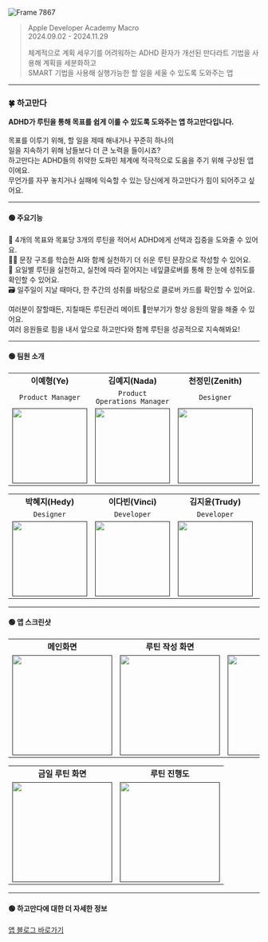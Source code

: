 ![Frame 7867](https://github.com/user-attachments/assets/de7f3895-7012-4360-8946-4fdea443bbb2)
> Apple Developer Academy Macro </br>
> 2024.09.02 - 2024.11.29
> 
> 체계적으로 계획 세우기를 어려워하는 ADHD 환자가 개선된 만다라트 기법을 사용해 계획을 세분화하고 </br>
> SMART 기법을 사용해 실행가능한 할 일을 세울 수 있도록 도와주는 앱 </br>

---

### 🍀 하고만다 
<b>ADHD가 루틴을 통해 목표를 쉽게 이룰 수 있도록 도와주는 앱 하고만다입니다.</b> </br>
</br>
목표를 이루기 위해, 할 일을 제때 해내거나 꾸준히 하나의</br>
일을 지속하기 위해 남들보다 더 큰 노력을 들이시죠?</br>
하고만다는 ADHD들의 취약한 도파민 체계에 적극적으로 도움을 주기 위해 구상된 앱이에요.</br>
무언가를 자꾸 놓치거나 실패에 익숙할 수 있는 당신에게 하고만다가 힘이 되어주고 싶어요.</br>

---

#### 🟢 주요기능
🔄 4개의 목표와 목표당 3개의 루틴을 적어서 ADHD에게 선택과 집중을 도와줄 수 있어요. </br>
✍🏻 문장 구조를 학습한 AI와 함께 실천하기 더 쉬운 루틴 문장으로 작성할 수 있어요. </br>
🎨 요일별 루틴을 실천하고, 실천에 따라 짙어지는 네잎클로버를 통해 한 눈에 성취도를 확인할 수 있어요. </br>
🗃️ 일주일이 지날 때마다, 한 주간의 성취를 바탕으로 클로버 카드를 확인할 수 있어요. </br>

여러분이 잘할때든, 지칠때든 루틴관리 메이트 🐢만부기가 항상 응원의 말을 해줄 수 있어요.</br>
여러 응원들로 힘을 내서 앞으로 하고만다와 함께 루틴을 성공적으로 지속해봐요!

---

#### 🟢 팀원 소개
<table>
  <tbody>
    <tr>
      <td colspan="1" align="center"><b>이예형(Ye)</b></td>
      <td colspan="1" align="center"><b>김예지(Nada)</b></td>
      <td colspan="1" align="center"><b>천정민(Zenith)</b></td>
      <td colspan="1" align="center"><b>곽민준(Vero)</b></td>
    </tr>
    <tr>
  <td colspan="1" align="center"><code>Product Manager</code></td>
  <td colspan="1" align="center"><code>Product</code><br><code>Operations Manager</code></td>
  <td colspan="1" align="center"><code>Designer</code></td>
  <td colspan="1" align="center"><code>Designer</code></td>
</tr>
    <tr>
      <td align="center"><a href=""><img src="https://github.com/user-attachments/assets/142d05b4-448e-40a5-ac97-19b5d3fec456" width="150px;" alt=""/><br /><sub><b></b></sub></a></td>
      <td align="center"><a href=""><img src="https://github.com/user-attachments/assets/b621f31f-174d-4bf5-b51b-84dd8bbd31f5" width="150px;" alt=""/><br /><sub><b></b></sub></a></td>
      <td align="center"><a href=""><img src="https://github.com/user-attachments/assets/3e391fc1-5328-4226-a212-07b603193730" width="150px;" alt=""/><br /><sub><b></b></sub></a></td>
       <td align="center"><a href=""><img src="https://github.com/user-attachments/assets/6b1d0dc4-1f64-4e64-8f4b-d80fca0bb234" width="150px;" alt=""/><br /><sub><b></b></sub></a></td>
    </tr>
  </tbody>
</table>
<table>
  <tbody>
    <tr>
      <td colspan="1" align="center"><b>박혜지(Hedy)</b></td>
      <td colspan="1" align="center"><b>이다빈(Vinci)</b></td>
      <td colspan="1" align="center"><b>김지윤(Trudy)</b></td>
      <td colspan="1" align="center"><b>이상도(Mars)</b></td>
    </tr>
     <tr>
      <td colspan="1" align="center"><code>Designer</code></td>
      <td colspan="1" align="center"><code>Developer</code></td>
      <td colspan="1" align="center"><code>Developer</code></td>
      <td colspan="1" align="center"><code>Developer</code></td>
    </tr>
    <tr>
      <td align="center"><a href=""><img src="https://github.com/user-attachments/assets/edfb657c-d7ad-4864-b31c-8992ddca24f3" width="150px;" alt=""/><br /><sub><b></b></sub></a></td>
      <td align="center"><a href=""><img src="https://github.com/user-attachments/assets/9054dcd1-33d8-48f0-9dbb-3c4c48dcf95c" width="150px;" alt=""/><br /><sub><b></b></sub></a></td>
      <td align="center"><a href=""><img src="https://github.com/user-attachments/assets/7909810b-514a-4518-a241-48aac8b88cbe" width="150px;" alt=""/><br /><sub><b></b></sub></a></td>
       <td align="center"><a href=""><img src="https://github.com/user-attachments/assets/5dd0e973-fa51-4937-9038-30427fbb0cb4" width="150px;" alt=""/><br /><sub><b></b></sub></a></td>
    </tr>
  </tbody>
</table>

---

#### 🟢 앱 스크린샷
<table>
  <tbody>
    <tr>
      <td colspan="1" align="center"><b>메인화면</b></td>
      <td colspan="1" align="center"><b>루틴 작성 화면</b></td>
      <td colspan="1" align="center"><b>주간 성취</b></td>
    </tr>
    <tr>
      <td align="center"><a href=""><img src="https://github.com/user-attachments/assets/33f33e13-9550-4b44-88d2-2476ec8686f6" width="200px;" alt=""/><br /><sub><b></b></sub></a></td>
      <td align="center"><a href=""><img src="https://github.com/user-attachments/assets/edc3c223-10cd-434c-9511-729a14586ede" width="200px;" alt=""/><br /><sub><b></b></sub></a></td>
      <td align="center"><a href=""><img src="https://github.com/user-attachments/assets/bb2a98d5-8217-46e8-8018-20eae7f57797" width="200px;" alt=""/><br /><sub><b></b></sub></a></td>
    </tr>
  </tbody>
</table>
<table>
  <tbody>
    <tr>
      <td colspan="1" align="center"><b>금일 루틴 화면</b></td>
      <td colspan="1" align="center"><b>루틴 진행도</td>
    </tr>
    <tr>
      <td align="center"><a href=""><img src="https://github.com/user-attachments/assets/dac744d1-5a30-4fc4-85ac-f7aef9698efd" width="200px;" alt=""/><br /><sub><b></b></sub></a></td>
      <td align="center"><a href=""><img src="https://github.com/user-attachments/assets/b9e03a11-71d3-42e2-98bd-2b9fb639ad54" width="200px;" alt=""/><br /><sub><b></b></sub></a></td>
    </tr>
  </tbody>
</table>

---

#### 🟢 하고만다에 대한 더 자세한 정보
[앱 블로그 바로가기](https://www.notion.so/14900197f9c98028adb1d7e57b75b1a5)


